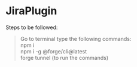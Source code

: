 # JiraPlugin

Steps to be followed: 
> Go to terminal type the following commands: <br> npm i <br>
> npm i -g @forge/cli@latest
> <br> forge tunnel  (to run the commands)
